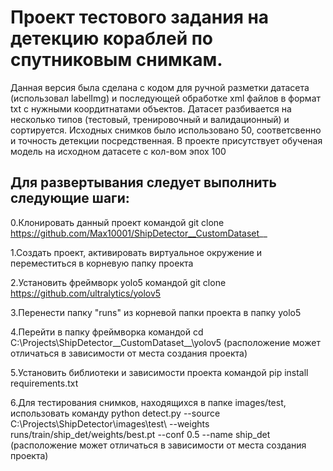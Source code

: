 # Проект тестового задания на детекцию кораблей по спутниковым снимкам. 
Данная версия была сделана с кодом для ручной разметки датасета (использовал labelImg) и последующей обработке xml файлов в 
формат txt с нужными коордитнатами объектов. Датасет разбивается на несколько типов (тестовый, тренировочный и валидационный) и сортируется.
Исходных снимков было использовано 50, соответсвенно и точность детекции посредственная. В проекте присутствует обученая модель на исходном датасете с кол-вом эпох 100

## Для развертывания следует выполнить следующие шаги:
0.Клонировать данный проект командой git clone https://github.com/Max10001/ShipDetector__CustomDataset__


1.Создать проект, активировать виртуальное окружение и переместиться в корневую папку проекта

2.Установить фреймворк yolo5 командой git clone https://github.com/ultralytics/yolov5


3.Перенести папку "runs" из корневой папки проекта в папку yolo5


4.Перейти в папку фреймворка командой cd C:\Projects\ShipDetector__CustomDataset__\yolov5 
(расположение может отличаться в зависимости от места создания проекта)

5.Установить библиотеки и зависимости проекта командой pip install requirements.txt

6.Для тестирования снимков, находящихся в папке images/test, использовать команду python detect.py --source C:\Projects\ShipDetector\images\test\ --weights runs/train/ship_det/weights/best.pt --conf 0.5 --name ship_det
(расположение может отличаться в зависимости от места создания проекта)